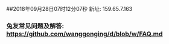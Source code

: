 ##2018年09月28日07时12分07秒 新址: 159.65.7.163
### 兔友常见问题及解答: https://github.com/wanggonging/d/blob/w/FAQ.md

